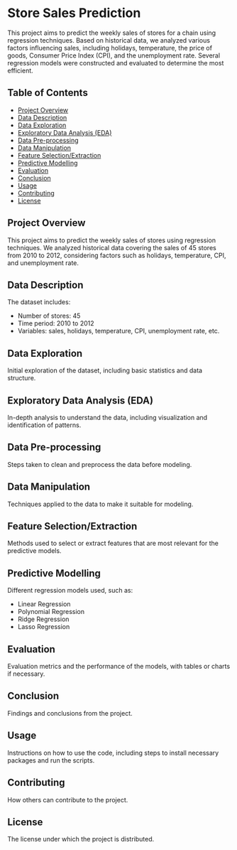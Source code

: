 # Store Sales Prediction

This project aims to predict the weekly sales of stores for a chain using regression techniques. Based on historical data, we analyzed various factors influencing sales, including holidays, temperature, the price of goods, Consumer Price Index (CPI), and the unemployment rate. Several regression models were constructed and evaluated to determine the most efficient.

## Table of Contents
- [Project Overview](#project-overview)
- [Data Description](#data-description)
- [Data Exploration](#data-exploration)
- [Exploratory Data Analysis (EDA)](#exploratory-data-analysis-eda)
- [Data Pre-processing](#data-pre-processing)
- [Data Manipulation](#data-manipulation)
- [Feature Selection/Extraction](#feature-selectionextraction)
- [Predictive Modelling](#predictive-modelling)
- [Evaluation](#evaluation)
- [Conclusion](#conclusion)
- [Usage](#usage)
- [Contributing](#contributing)
- [License](#license)

## Project Overview
This project aims to predict the weekly sales of stores using regression techniques. We analyzed historical data covering the sales of 45 stores from 2010 to 2012, considering factors such as holidays, temperature, CPI, and unemployment rate.

## Data Description
The dataset includes:
- Number of stores: 45
- Time period: 2010 to 2012
- Variables: sales, holidays, temperature, CPI, unemployment rate, etc.

## Data Exploration
Initial exploration of the dataset, including basic statistics and data structure.

## Exploratory Data Analysis (EDA)
In-depth analysis to understand the data, including visualization and identification of patterns.

## Data Pre-processing
Steps taken to clean and preprocess the data before modeling.

## Data Manipulation
Techniques applied to the data to make it suitable for modeling.

## Feature Selection/Extraction
Methods used to select or extract features that are most relevant for the predictive models.

## Predictive Modelling
Different regression models used, such as:
- Linear Regression
- Polynomial Regression
- Ridge Regression
- Lasso Regression

## Evaluation
Evaluation metrics and the performance of the models, with tables or charts if necessary.

## Conclusion
Findings and conclusions from the project.

## Usage
Instructions on how to use the code, including steps to install necessary packages and run the scripts.

## Contributing
How others can contribute to the project.

## License
The license under which the project is distributed.
